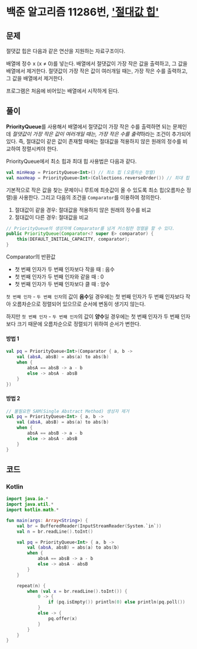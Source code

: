 # 백준 알고리즘 11286번, ['절대값 힙'](https://www.acmicpc.net/problem/11286)

## 문제

절댓값 힙은 다음과 같은 연산을 지원하는 자료구조이다.

배열에 정수 x (x ≠ 0)를 넣는다.
배열에서 절댓값이 가장 작은 값을 출력하고, 그 값을 배열에서 제거한다. 절댓값이 가장 작은 값이 여러개일 때는, 가장 작은 수를 출력하고, 그 값을 배열에서 제거한다.

프로그램은 처음에 비어있는 배열에서 시작하게 된다.

## 풀이

**PriorityQueue**를 사용해서 배열에서 절댓값이 가장 작은 수를 출력하면 되는 문제인데 *절댓값이 가장 작은 값이 여러개일 때는, 가장 작은 수를 출력*하라는 조건이 추가되어 있다. 즉, 절대값이 같은 값이 존재할 때에는 절대값을 적용하지 않은 원래의 정수를 비교하여 정렬시켜야 한다.

PriorityQueue에서 최소 힙과 최대 힙 사용법은 다음과 같다.

```kotlin
val minHeap = PriorityQueue<Int>() // 최소 힙 (오름차순 정렬)
val maxHeap = PriorityQueue<Int>(Collections.reverseOrder()) // 최대 힙 (내림차순 정렬)
```

기본적으로 작은 값을 찾는 문제이니 루트에 최솟값이 올 수 있도록 최소 힙(오름차순 정렬)을 사용한다. 그리고 다음의 조건을 `Comparator`를 이용하여 정의한다.

1. 절대값이 같을 경우: 절대값을 적용하지 않은 원래의 정수를 비교
2. 절대값이 다른 경우: 절대값을 비교

```java
// PriorityQueue의 생성자에 Comparator를 넘겨 커스텀한 정렬을 할 수 있다.
public PriorityQueue(Comparator<? super E> comparator) {
    this(DEFAULT_INITIAL_CAPACITY, comparator);
}
```

Comparator의 반환값
- 첫 번째 인자가 두 번째 인자보다 작을 때 : 음수
- 첫 번째 인자가 두 번째 인자와 같을 때  : 0
- 첫 번째 인자가 두 번째 인자보다 클 때 : 양수

`첫 번째 인자` - `두 번째 인자`의 값이 **음수**일 경우에는 첫 번째 인자가 두 번째 인자보다 작아 오름차순으로 정렬되어 있으므로 순서에 변동이 생기지 않는다.

하지만 `첫 번째 인자` - `두 번째 인자`의 값이 **양수**일 경우에는 첫 번째 인자가 두 번째 인자보다 크기 때문에 오름차순으로 정렬되기 위하여 순서가 변한다.

#### 방법 1

```kotlin
val pq = PriorityQueue<Int>(Comparator { a, b ->
    val (absA, absB) = abs(a) to abs(b)
    when {
        absA == absB -> a - b
        else -> absA - absB
    }
})
```

#### 방법 2

```kotlin
// 불필요한 SAM(Single Abstract Method) 생성자 제거
val pq = PriorityQueue<Int> { a, b ->
    val (absA, absB) = abs(a) to abs(b)
    when {
        absA == absB -> a - b
        else -> absA - absB
    }
}
```

## 코드

### Kotlin

```kotlin
import java.io.*
import java.util.*
import kotlin.math.*

fun main(args: Array<String>) {
    val br = BufferedReader(InputStreamReader(System.`in`))
    val n = br.readLine().toInt()

    val pq = PriorityQueue<Int> { a, b ->
        val (absA, absB) = abs(a) to abs(b)
        when {
            absA == absB -> a - b
            else -> absA - absB
        }
    }

    repeat(n) {
        when (val x = br.readLine().toInt()) {
            0 -> {
                if (pq.isEmpty()) println(0) else println(pq.poll())
            }
            else -> {
                pq.offer(x)
            }
        }
    }
}
```
